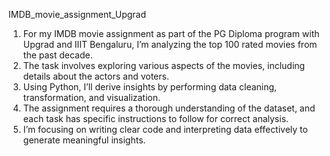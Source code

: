 IMDB_movie_assignment_Upgrad

1. For my IMDB movie assignment as part of the PG Diploma program with Upgrad and IIIT Bengaluru, I’m analyzing the top 100 rated movies from the past decade. 
2. The task involves exploring various aspects of the movies, including details about the actors and voters. 
3. Using Python, I’ll derive insights by performing data cleaning, transformation, and visualization. 
4. The assignment requires a thorough understanding of the dataset, and each task has specific instructions to follow for correct analysis.
5. I’m focusing on writing clear code and interpreting data effectively to generate meaningful insights.
